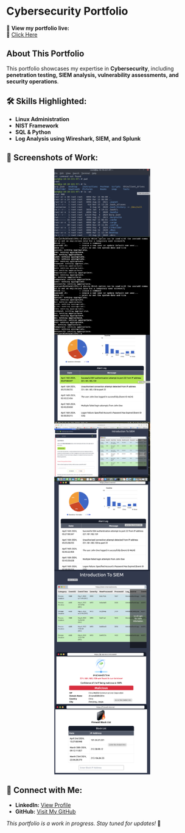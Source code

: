 # Cybersecurity Portfolio

🚀 **View my portfolio live:**  
🔗 [Click Here](https://planet1insure.github.io)

## About This Portfolio
This portfolio showcases my expertise in **Cybersecurity**, including **penetration testing, SIEM analysis, vulnerability assessments, and security operations**.

## 🛠️ Skills Highlighted:
- **Linux Administration**
- **NIST Framework**
- **SQL & Python**
- **Log Analysis using Wireshark, SIEM, and Splunk**

## 📸 Screenshots of Work:
<img src="./Nmap.png" alt="SIEM Logs" style="width: 50%; display: block; margin: auto;">
<img src="./Least_privilege audit.png" alt="SIEM Logs" style="width: 50%; display: block; margin: auto;">
<img src="./alertlog.png" alt="SIEM Logs" style="width: 50%; display: block; margin: auto;">
<img src="./siem.png" alt="SIEM Logs" style="width: 50%; display: block; margin: auto;">
<img src="./alertlog2.png" alt="SIEM Logs" style="width: 50%; display: block; margin: auto;">
<img src="./siem2.png" alt="SIEM Logs" style="width: 50%; display: block; margin: auto;">
<img src="./ipaddresslock.png" alt="SIEM Logs" style="width: 50%; display: block; margin: auto;">
<img src="./ipblocksite.png" alt="SIEM Logs" style="width: 50%; display: block; margin: auto;">


## 🔗 Connect with Me:
- **LinkedIn:** [View Profile](https://www.linkedin.com/in/adewalealadeloye/)  
- **GitHub:** [Visit My GitHub](https://github.com/Planet1Insure)

_This portfolio is a work in progress. Stay tuned for updates!_ 🚀
